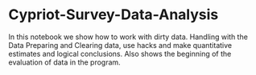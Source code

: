 # Cypriot-Survey-Data-Analysis
In this notebook we show how to work with dirty data. Handling with the Data Preparing and Clearing data, use hacks and make quantitative estimates and logical conclusions. Also shows the beginning of the evaluation of data in the program.
